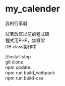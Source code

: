 # my_calender</br>
我的行事曆</br>

試著改寫以前的程式碼</br>
程式用PHP，無框架</br>
DB class製作中</br>

//install step</br>
git clone </br>
npm update</br>
npm run build_webpack</br>
npm run build-css</br>
